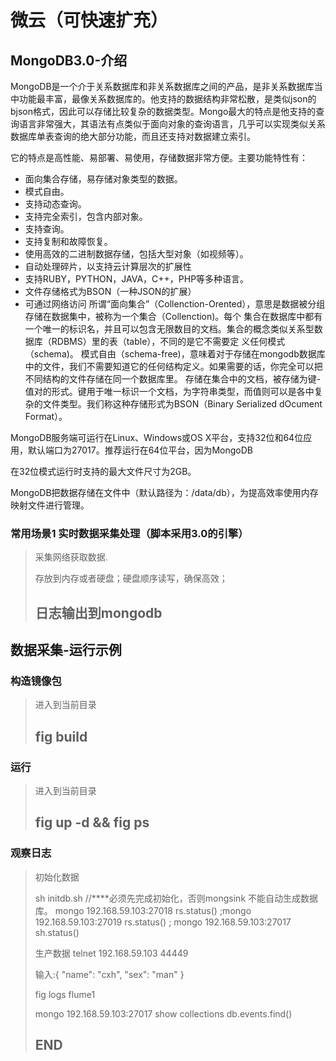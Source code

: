 微云（可快速扩充）
====================

MongoDB3.0-介绍
---------------------

MongoDB是一个介于关系数据库和非关系数据库之间的产品，是非关系数据库当中功能最丰富，最像关系数据库的。他支持的数据结构非常松散，是类似json的bjson格式，因此可以存储比较复杂的数据类型。Mongo最大的特点是他支持的查询语言非常强大，其语法有点类似于面向对象的查询语言，几乎可以实现类似关系数据库单表查询的绝大部分功能，而且还支持对数据建立索引。

它的特点是高性能、易部署、易使用，存储数据非常方便。主要功能特性有：

* 面向集合存储，易存储对象类型的数据。
* 模式自由。
* 支持动态查询。
* 支持完全索引，包含内部对象。
* 支持查询。
* 支持复制和故障恢复。
* 使用高效的二进制数据存储，包括大型对象（如视频等）。
* 自动处理碎片，以支持云计算层次的扩展性
* 支持RUBY，PYTHON，JAVA，C++，PHP等多种语言。
* 文件存储格式为BSON（一种JSON的扩展）
* 可通过网络访问
所谓“面向集合”（Collenction-Orented），意思是数据被分组存储在数据集中，被称为一个集合（Collenction)。每个 集合在数据库中都有一个唯一的标识名，并且可以包含无限数目的文档。集合的概念类似关系型数据库（RDBMS）里的表（table），不同的是它不需要定 义任何模式（schema)。
模式自由（schema-free)，意味着对于存储在mongodb数据库中的文件，我们不需要知道它的任何结构定义。如果需要的话，你完全可以把不同结构的文件存储在同一个数据库里。
存储在集合中的文档，被存储为键-值对的形式。键用于唯一标识一个文档，为字符串类型，而值则可以是各中复杂的文件类型。我们称这种存储形式为BSON（Binary Serialized dOcument Format）。

MongoDB服务端可运行在Linux、Windows或OS X平台，支持32位和64位应用，默认端口为27017。推荐运行在64位平台，因为MongoDB

在32位模式运行时支持的最大文件尺寸为2GB。

MongoDB把数据存储在文件中（默认路径为：/data/db），为提高效率使用内存映射文件进行管理。


### 常用场景1 实时数据采集处理（脚本采用3.0的引擎）

> 采集网络获取数据.
>
> 存放到内存或者硬盘；硬盘顺序读写，确保高效；
>
> ## 日志输出到mongodb

数据采集-运行示例
---------------------
### 构造镜像包
> 进入到当前目录
> ## fig build
### 运行
> 进入到当前目录
> ## fig up -d && fig ps
### 观察日志
> 初始化数据
>
> sh initdb.sh //****必须先完成初始化，否则mongsink 不能自动生成数据库。
> mongo 192.168.59.103:27018  rs.status() ;mongo 192.168.59.103:27019 rs.status() ; mongo 192.168.59.103:27017 sh.status()
>
> 生产数据
> telnet 192.168.59.103 44449
>
> 输入:{ "name": "cxh", "sex": "man" }
>
> fig logs flume1
>
> mongo 192.168.59.103:27017
> show collections
> db.events.find()
>
> ## END